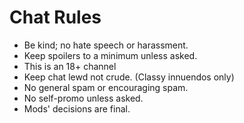 # Chat Rules
- Be kind; no hate speech or harassment.
- Keep spoilers to a minimum unless asked.
- This is an 18+ channel
- Keep chat lewd not crude. (Classy innuendos only)
- No general spam or encouraging spam. 
- No self-promo unless asked.
- Mods' decisions are final.
